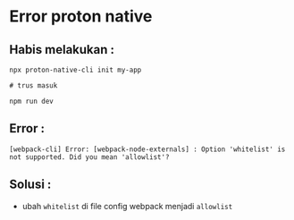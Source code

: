 # Error proton native

## Habis melakukan :
```
npx proton-native-cli init my-app

# trus masuk

npm run dev

```

## Error :
```
[webpack-cli] Error: [webpack-node-externals] : Option 'whitelist' is not supported. Did you mean 'allowlist'? 
```

## Solusi : 
- ubah `whitelist` di file config webpack menjadi `allowlist`
